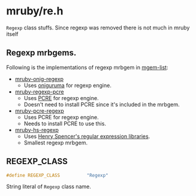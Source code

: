 # mruby/re.h
`Regexp` class stuffs.
Since regexp was removed there is not much in mruby itself

## Regexp mrbgems.
Following is the implementations of regexp mrbgem in [mgem-list](https://github.com/mruby/mgem-list):
* [mruby-onig-regexp](https://github.com/mattn/mruby-onig-regexp)
  * Uses [oniguruma](http://www.geocities.jp/kosako3/oniguruma/) for regexp engine.
* [mruby-regexp-pcre](https://github.com/iij/mruby-regexp-pcre)
  * Uses [PCRE](http://www.pcre.org/) for regexp engine.
  * Doesn't need to install PCRE since it's included in the mrbgem.
* [mruby-pcre-regexp](https://github.com/mattn/mruby-pcre-regexp)
  * Uses PCRE for regexp engine.
  * Needs to install PCRE to use this.
* [mruby-hs-regexp](https://github.com/masamitsu-murase/mruby-hs-regexp)
  * Uses [Henry Spencer's regular expression libraries](http://www.arglist.com/regex).
  * Smallest regexp mrbgem.

## REGEXP_CLASS
```C
#define REGEXP_CLASS          "Regexp"
```
String literal of `Regexp` class name.
